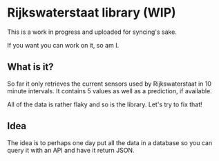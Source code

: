 # Rijkswaterstaat library (WIP)
This is a work in progress and uploaded for syncing's sake.

If you want you can work on it, so am I.

## What is it?
So far it only retrieves the current sensors used by Rijkswaterstaat in 10 minute intervals. It contains 5 values as well as a prediction, if available.

All of the data is rather flaky and so is the library. Let's try to fix that!

## Idea
The idea is to perhaps one day put all the data in a database so you can query it with an API and have it return JSON.